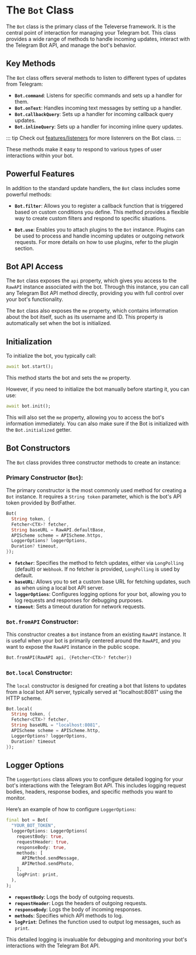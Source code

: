 # The `Bot` Class

The `Bot` class is the primary class of the Televerse framework. It is the central point of interaction for managing your Telegram bot. This class provides a wide range of methods to handle incoming updates, interact with the Telegram Bot API, and manage the bot's behavior.

## Key Methods

The `Bot` class offers several methods to listen to different types of updates from Telegram:

- **`Bot.command`**: Listens for specific commands and sets up a handler for them. 
- **`Bot.onText`**: Handles incoming text messages by setting up a handler.
- **`Bot.callbackQuery`**: Sets up a handler for incoming callback query updates.
- **`Bot.inlineQuery`**: Sets up a handler for incoming inline query updates.

::: tip
Check out [features/listeners](/docs/features.html#_2-🎧-extensive-listener-methods) for more listenrers on the Bot class.
:::

These methods make it easy to respond to various types of user interactions within your bot.

## Powerful Features

In addition to the standard update handlers, the `Bot` class includes some powerful methods:

- **`Bot.filter`**: Allows you to register a callback function that is triggered based on custom conditions you define. This method provides a flexible way to create custom filters and respond to specific situations.

- **`Bot.use`**: Enables you to attach plugins to the `Bot` instance. Plugins can be used to process and handle incoming updates or outgoing network requests. For more details on how to use plugins, refer to the plugin section.

## Bot API Access

The `Bot` class exposes the `api` property, which gives you access to the `RawAPI` instance associated with the bot. Through this instance, you can call any Telegram Bot API method directly, providing you with full control over your bot's functionality.

The `Bot` class also exposes the `me` property, which contains information about the bot itself, such as its username and ID. This property is automatically set when the bot is initialized.

## Initialization

To initialize the bot, you typically call:
```dart
await bot.start();
```

This method starts the bot and sets the `me` property. 

However, if you need to initialize the bot manually before starting it, you can use:

```dart
await bot.init();
```

This will also set the `me` property, allowing you to access the bot's information immediately. You can also make sure if the Bot is initialized with the `Bot.initialized` getter.


## Bot Constructors

The `Bot` class provides three constructor methods to create an instance:

### **Primary Constructor (`Bot`)**: 
The primary constructor is the most commonly used method for creating a `Bot` instance. It requires a `String token` parameter, which is the bot's API token provided by BotFather.

```dart
Bot(
  String token, {
  Fetcher<CTX>? fetcher,
  String baseURL = RawAPI.defaultBase,
  APIScheme scheme = APIScheme.https,
  LoggerOptions? loggerOptions,
  Duration? timeout,
});
```

- **`fetcher`**: Specifies the method to fetch updates, either via `LongPolling` (default) or `Webhook`. If no fetcher is provided, `LongPolling` is used by default.
- **`baseURL`**: Allows you to set a custom base URL for fetching updates, such as when using a local bot API server.
- **`loggerOptions`**: Configures logging options for your bot, allowing you to log requests and responses for debugging purposes.
- **`timeout`**: Sets a timeout duration for network requests.

### **`Bot.fromAPI` Constructor**:
This constructor creates a `Bot` instance from an existing `RawAPI` instance. It is useful when your bot is primarily centered around the `RawAPI`, and you want to expose the `RawAPI` instance in the public scope.

```dart
Bot.fromAPI(RawAPI api, {Fetcher<CTX>? fetcher})
```

### **`Bot.local` Constructor**:
The `local` constructor is designed for creating a bot that listens to updates from a local bot API server, typically served at "localhost:8081" using the HTTP scheme.

```dart
Bot.local(
  String token, {
  Fetcher<CTX>? fetcher, 
  String baseURL = "localhost:8081", 
  APIScheme scheme = APIScheme.http, 
  LoggerOptions? loggerOptions, 
  Duration? timeout
});
```

## Logger Options

The `LoggerOptions` class allows you to configure detailed logging for your bot's interactions with the Telegram Bot API. This includes logging request bodies, headers, response bodies, and specific methods you want to monitor.

Here’s an example of how to configure `LoggerOptions`:

```dart {3-12}
final bot = Bot(
  "YOUR_BOT_TOKEN",
  loggerOptions: LoggerOptions(
    requestBody: true,
    requestHeader: true,
    responseBody: true,
    methods: [
      APIMethod.sendMessage,
      APIMethod.sendPhoto,
    ],
    logPrint: print,
  ),
);
```

- **`requestBody`**: Logs the body of outgoing requests.
- **`requestHeader`**: Logs the headers of outgoing requests.
- **`responseBody`**: Logs the body of incoming responses.
- **`methods`**: Specifies which API methods to log.
- **`logPrint`**: Defines the function used to output log messages, such as `print`.

This detailed logging is invaluable for debugging and monitoring your bot's interactions with the Telegram Bot API.